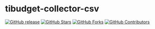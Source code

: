 tibudget-collector-csv
===================

[![GitHub release](https://img.shields.io/github/release/tibudget/tibudget-collector-csv)](https://github.com/tibudget/tibudget-collector-csv/releases)
[![GitHub Stars](https://img.shields.io/github/stars/tibudget/tibudget-collector-csv)](https://github.com/tibudget/tibudget-collector-csv/stargazers)
[![GitHub Forks](https://img.shields.io/github/forks/tibudget/tibudget-collector-csv)](https://github.com/tibudget/tibudget-collector-csv/fork)
[![GitHub Contributors](https://img.shields.io/github/contributors/tibudget/tibudget-collector-csv)](https://github.com/tibudget/tibudget-collector-csv/graphs/contributors)
